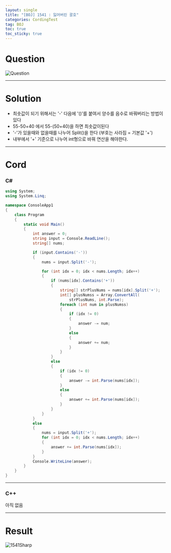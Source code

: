 ```yaml
---
layout: single
title: "[BOJ] 1541 : 잃어버린 괄호"
categories: CordingTest
tag: BOJ
toc: true
toc_sticky: true
---
```


# Question
![Question](https://user-images.githubusercontent.com/97664446/168412245-36a7694d-07a3-41f1-85d5-9cdb0a410e68.png)

***

# Solution
- 최솟값이 되기 위해서는 '-' 다음에 '()'를 붙여서 양수를 음수로 바꿔버리는 방법이 있다
- 55-50+40 에서 55-(50+40)을 하면 최솟값이된다
- '-'가 있을때와 없을때를 나누어 Split()을 한다 (부호는 사라짐 = 기본값 '+')
- 내부에서 '+' 기준으로 나누어 int형으로 바꿔 연산을 해야한다.

***

# Cord
### C#
```c#
using System;
using System.Linq;

namespace ConsoleApp1
{
    class Program
    {
        static void Main()
        {
            int answer = 0;
            string input = Console.ReadLine();
            string[] nums;

            if (input.Contains('-'))
            {
                nums = input.Split('-');

                for (int idx = 0; idx < nums.Length; idx++)
                {
                    if (nums[idx].Contains('+'))
                    {
                        string[] strPlusNums = nums[idx].Split('+');
                        int[] plusNumss = Array.ConvertAll(
                            strPlusNums, int.Parse);
                        foreach (int num in plusNumss)
                        {
                            if (idx != 0)
                            {
                                answer -= num;
                            }
                            else
                            {
                                answer += num;
                            }
                        } 
                    }
                    else
                    {
                        if (idx != 0)
                        {
                            answer -= int.Parse(nums[idx]);
                        }
                        else
                        {
                            answer += int.Parse(nums[idx]);
                        }
                    }
                }
            }
            else
            {
                nums = input.Split('+');
                for (int idx = 0; idx < nums.Length; idx++)
                {
                    answer += int.Parse(nums[idx]);
                }
            }
            Console.WriteLine(answer);
        }
    }
}
```

***

### C++
아직 없음

***

# Result
![1541Sharp](https://user-images.githubusercontent.com/97664446/168412244-bb63a073-ae5b-4b0e-8173-b462749cb48b.png)


